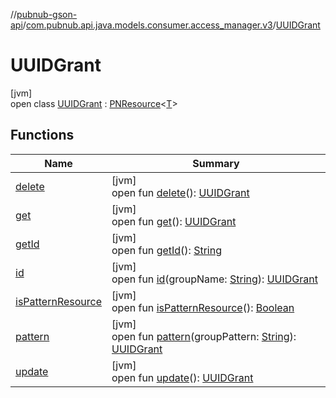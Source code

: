 //[pubnub-gson-api](../../../index.md)/[com.pubnub.api.java.models.consumer.access_manager.v3](../index.md)/[UUIDGrant](index.md)

# UUIDGrant

[jvm]\
open class [UUIDGrant](index.md) : [PNResource](../-p-n-resource/index.md)&lt;[T](../-p-n-resource/index.md)&gt;

## Functions

| Name | Summary |
|---|---|
| [delete](delete.md) | [jvm]<br>open fun [delete](delete.md)(): [UUIDGrant](index.md) |
| [get](get.md) | [jvm]<br>open fun [get](get.md)(): [UUIDGrant](index.md) |
| [getId](../-p-n-resource/get-id.md) | [jvm]<br>open fun [getId](../-p-n-resource/get-id.md)(): [String](https://docs.oracle.com/javase/8/docs/api/java/lang/String.html) |
| [id](id.md) | [jvm]<br>open fun [id](id.md)(groupName: [String](https://docs.oracle.com/javase/8/docs/api/java/lang/String.html)): [UUIDGrant](index.md) |
| [isPatternResource](../-p-n-resource/is-pattern-resource.md) | [jvm]<br>open fun [isPatternResource](../-p-n-resource/is-pattern-resource.md)(): [Boolean](https://kotlinlang.org/api/core/kotlin-stdlib/kotlin/-boolean/index.html) |
| [pattern](pattern.md) | [jvm]<br>open fun [pattern](pattern.md)(groupPattern: [String](https://docs.oracle.com/javase/8/docs/api/java/lang/String.html)): [UUIDGrant](index.md) |
| [update](update.md) | [jvm]<br>open fun [update](update.md)(): [UUIDGrant](index.md) |

